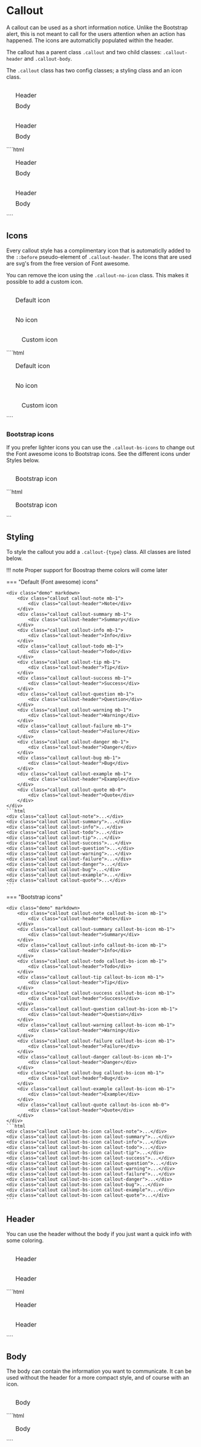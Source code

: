 <style>
.callout {
	border-radius: 6px;
	font-size: 16px;
	padding: 16px 24px;
}
.callout-header + .callout-body {
	padding-top: 8px;
}
.callout-header::before {
	margin-right: 16px;
	height: 16px;
	width: 16px;
}
.me-3 {
	margin-right: 16px !important;
}
</style>

# Callout

A callout can be used as a short information notice. Unlike the Bootstrap alert, this is not meant to call for the users attention when an action has happened. The icons are automaticlly populated within the header.

The callout has a parent class `.callout` and two child classes: `.callout-header` and `.callout-body`. 

The `.callout` class has two config classes; a styling class and an icon class.

<div class="demo">
	<div class="callout callout-note">
		<div class="callout-header">Header</div>
		<div class="callout-body">Body</div>
	</div>
	<div class="callout callout-note callout-no-icon mb-0">
		<div class="callout-header">Header</div>
		<div class="callout-body">Body</div>
	</div>
</div>
````html
<div class="callout callout-note">
	<div class="callout-header">
		Header
	</div>
	<div class="callout-body">
		Body
	</div>
</div>

<div class="callout callout-note callout-no-icon">
	<div class="callout-header">
		Header
	</div>
	<div class="callout-body">
		Body
	</div>
</div>
````

## Icons

Every callout style has a complimentary icon that is automaticlly added to the `::before` pseudo-element of `.callout-header`. The icons that are used are svg's from the free version of Font awesome.

You can remove the icon using the `.callout-no-icon` class. This makes it possible to add a custom icon.

<div class="demo">
	<div class="callout callout-note">
		<div class="callout-header">Default icon</div>
	</div>
	<div class="callout callout-note callout-no-icon">
		<div class="callout-header">No icon</div>
	</div>
	<div class="callout callout-note callout-no-icon mb-0">
		<div class="callout-header"><i class="fa-solid fa-heart me-3"></i>Custom icon</div>
	</div>
</div>
````html
<div class="callout callout-note">
	<div class="callout-header">
		Default icon
	</div>
</div>

<div class="callout callout-note callout-no-icon">
	<div class="callout-header">
		No icon
	</div>
</div>

<div class="callout callout-note callout-no-icon">
	<div class="callout-header">
		<i class="fa-solid fa-heart me-3"></i>Custom icon
	</div>
</div>
````

### Bootstrap icons

If you prefer lighter icons you can use the `.callout-bs-icons` to change out the Font awesome icons to Bootstrap icons. See the different icons under Styles below.

<div class="demo">
	<div class="callout callout-note callout-bs-icon mb-0">
		<div class="callout-header">Bootstrap icon</div>
	</div>
</div>
```html
<div class="callout callout-note callout-bs-icon">
	<div class="callout-header">
		Bootstrap icon
	</div>
</div>
```

## Styling

To style the callout you add a `.callout-{type}` class. All classes are listed below.

!!! note 
	Proper support for Boostrap theme colors will come later


=== "Default (Font awesome) icons"

	<div class="demo" markdown>
		<div class="callout callout-note mb-1">
			<div class="callout-header">Note</div>
		</div>
		<div class="callout callout-summary mb-1">
			<div class="callout-header">Summary</div>
		</div>
		<div class="callout callout-info mb-1">
			<div class="callout-header">Info</div>
		</div>
		<div class="callout callout-todo mb-1">
			<div class="callout-header">Todo</div>
		</div>
		<div class="callout callout-tip mb-1">
			<div class="callout-header">Tip</div>
		</div>
		<div class="callout callout-success mb-1">
			<div class="callout-header">Success</div>
		</div>
		<div class="callout callout-question mb-1">
			<div class="callout-header">Question</div>
		</div>
		<div class="callout callout-warning mb-1">
			<div class="callout-header">Warning</div>
		</div>
		<div class="callout callout-failure mb-1">
			<div class="callout-header">Failure</div>
		</div>
		<div class="callout callout-danger mb-1">
			<div class="callout-header">Danger</div>
		</div>
		<div class="callout callout-bug mb-1">
			<div class="callout-header">Bug</div>
		</div>
		<div class="callout callout-example mb-1">
			<div class="callout-header">Example</div>
		</div>
		<div class="callout callout-quote mb-0">
			<div class="callout-header">Quote</div>
		</div>
	</div>
	```html
	<div class="callout callout-note">...</div>
	<div class="callout callout-summary">...</div>
	<div class="callout callout-info">...</div>
	<div class="callout callout-todo">...</div>
	<div class="callout callout-tip">...</div>
	<div class="callout callout-success">...</div>
	<div class="callout callout-question">...</div>
	<div class="callout callout-warning">...</div>
	<div class="callout callout-failure">...</div>
	<div class="callout callout-danger">...</div>
	<div class="callout callout-bug">...</div>
	<div class="callout callout-example">...</div>
	<div class="callout callout-quote">...</div>
	```

=== "Bootstrap icons"

	<div class="demo" markdown>
		<div class="callout callout-note callout-bs-icon mb-1">
			<div class="callout-header">Note</div>
		</div>
		<div class="callout callout-summary callout-bs-icon mb-1">
			<div class="callout-header">Summary</div>
		</div>
		<div class="callout callout-info callout-bs-icon mb-1">
			<div class="callout-header">Info</div>
		</div>
		<div class="callout callout-todo callout-bs-icon mb-1">
			<div class="callout-header">Todo</div>
		</div>
		<div class="callout callout-tip callout-bs-icon mb-1">
			<div class="callout-header">Tip</div>
		</div>
		<div class="callout callout-success callout-bs-icon mb-1">
			<div class="callout-header">Success</div>
		</div>
		<div class="callout callout-question callout-bs-icon mb-1">
			<div class="callout-header">Question</div>
		</div>
		<div class="callout callout-warning callout-bs-icon mb-1">
			<div class="callout-header">Warning</div>
		</div>
		<div class="callout callout-failure callout-bs-icon mb-1">
			<div class="callout-header">Failure</div>
		</div>
		<div class="callout callout-danger callout-bs-icon mb-1">
			<div class="callout-header">Danger</div>
		</div>
		<div class="callout callout-bug callout-bs-icon mb-1">
			<div class="callout-header">Bug</div>
		</div>
		<div class="callout callout-example callout-bs-icon mb-1">
			<div class="callout-header">Example</div>
		</div>
		<div class="callout callout-quote callout-bs-icon mb-0">
			<div class="callout-header">Quote</div>
		</div>
	</div>
	```html
	<div class="callout callout-bs-icon callout-note">...</div>
	<div class="callout callout-bs-icon callout-summary">...</div>
	<div class="callout callout-bs-icon callout-info">...</div>
	<div class="callout callout-bs-icon callout-todo">...</div>
	<div class="callout callout-bs-icon callout-tip">...</div>
	<div class="callout callout-bs-icon callout-success">...</div>
	<div class="callout callout-bs-icon callout-question">...</div>
	<div class="callout callout-bs-icon callout-warning">...</div>
	<div class="callout callout-bs-icon callout-failure">...</div>
	<div class="callout callout-bs-icon callout-danger">...</div>
	<div class="callout callout-bs-icon callout-bug">...</div>
	<div class="callout callout-bs-icon callout-example">...</div>
	<div class="callout callout-bs-icon callout-quote">...</div>
	```

## Header

You can use the header without the body if you just want a quick info with some coloring.

<div class="demo">
	<div class="callout callout-note">
		<div class="callout-header">Header</div>
	</div>	
	<div class="callout callout-note callout-no-icon mb-0">
		<div class="callout-header">Header</div>
	</div>
</div>
````html
<div class="callout callout-note">
	<div class="callout-header">
		Header
	</div>
</div>	

<div class="callout callout-note callout-no-icon">
	<div class="callout-header">
		Header
	</div>
</div>
````

## Body

The body can contain the information you want to communicate. It can be used without the header for a more compact style, and of course with an icon.

<div class="demo">
	<div class="callout callout-note mb-0">
		<div class="callout-body">
			Body
		</div>
	</div>
</div>
````html
<div class="callout callout-note">
	<div class="callout-body">
		Body
	</div>
</div>	
````
